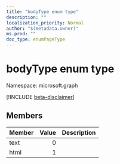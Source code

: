 ```yaml
---
title: "bodyType enum type"
description: ""
localization_priority: Normal
author: "$(metadata.owner)"
ms.prod: ""
doc_type: enumPageType
---
```


# bodyType enum type

Namespace: microsoft.graph

[!INCLUDE [beta-disclaimer](../../includes/beta-disclaimer.md)]

## Members

| Member | Value | Description |
| :----- | ----: | :---------- |
| text   | 0     |             |
| html   | 1     |             |
